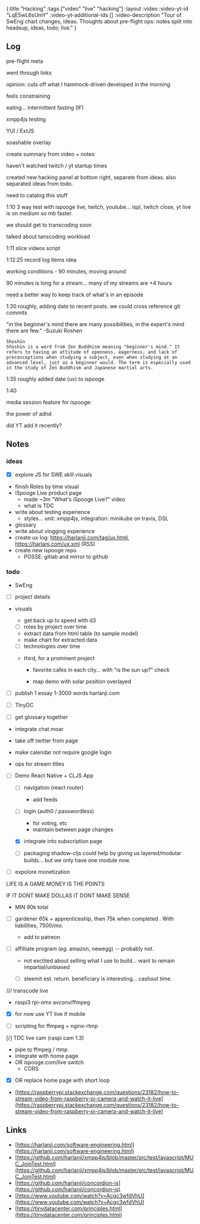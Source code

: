 {:title "Hacking"
 :tags ["video" "live" "hacking"]
 :layout :video
 :video-yt-id "LqE5wL6sUmY"
 :video-yt-additional-ids []
 :video-description "Tour of SwEng chart changes, ideas. Thoughts about pre-flight ops: notes split into headsup, ideas, todo; live."
}



## Log

pre-flight meta


went through links

opinion:  cuts off what I hammock-driven developed in the morning

feels constraining


eating... intermittent fasting (IF)


xmpp4js testing

YUI / ExtJS 

soashable overlay

create summary from video + notes

haven't watched twitch / yt startup times

created new hacking panel at bottom right, separate from ideas. also separated ideas from todo.

need to catalog this stuff

1:10 3 way test with ispooge live, twitch, youtube...  ispl, twitch close, yt live is on medium so mb faster.

we should get to transcoding soon

talked about tanscoding workload

1:11 slice videos script

1:12:25 record log items idea

working conditions - 90 minutes, moving around

90 minutes is long for a stream... many of my streams are +4 hours

need a better way to keep track of what's in an episode

1:30 roughly, adding date to recent posts. we could cross reference git commits

"in the beginner's mind there are many possibilities, in the expert's mind there are few." -Suzuki Roshen

    Shoshin
    Shoshin is a word from Zen Buddhism meaning "beginner's mind." It refers to having an attitude of openness, eagerness, and lack of preconceptions when studying a subject, even when studying at an advanced level, just as a beginner would. The term is especially used in the study of Zen Buddhism and Japanese martial arts.

1:35 roughly added date (ux) to ispooge

1:40

media session feature for ispooge:

the power of adhd

did YT add it recently?




## Notes


### ideas


- [x] explore JS for SWE skill visuals
- finish Roles by time visual
- iSpooge Live product page
  - made ~3m "What's iSpooge Live?" video
  - what is TDC
- write about testing experience
  - styles... unit: xmpp4js, integration: minikube on travis, DSL
- glossary
- write about vlogging experience
- create ux log: https://harlanji.com/tag/ux.html, https://harlanj.com/ux.xml (RSS)
- create new ispooge repo
  - POSSE: gitlab and mirror to github


### todo


* SwEng

- [ ] project details


- visuals

  - get back up to speed with d3

  - [ ] roles by project over time

  - extract data from html table (to sample model)
  - make chart for extracted data

  - [ ] technologies over time

  - third, for a prominent project

    - favorite cafes in each city... with "is the sun up?" check

    - map demo with solar position overlayed

- [ ] publish 1 essay 1-3000 words harlanji.com


* [ ] TInyDC

- [ ] get glossary together

- integrate chat moar


- take off twitter from page

- make calendar not require google login


- ops for stream titles



* [ ] Demo React Native + CLJS App

  - [ ] navigation (react router)
    - add feeds
  - [ ] login (auth0 / passwordless)
    - for voting, etc
    - maintain between page changes
  - [x] integrate into subscription page
   - [ ] packaging
     shadow-cljs could help by giving us layered/modular builds... but we only have one module now.


* [ ] expolore monetization

LIFE IS A GAME
MONEY IS THE POINTS

IF IT DONT MAKE DOLLAS
IT DONT MAKE SENSE

- MIN 90k total

- [ ] gardener
65k + apprenticeship, then 75k when completed . With liabilities, 7500/mo.

  - add to patreon

- [ ] affilliate program (eg. amazon, newegg) -- probably not.

   - not exctited about selling what I use to build... want to remain impartial/unbiased

  - [ ] steemit est. return. beneficiary is interesting... cashout time.













/// transcode live
 - raspi3 rpi-omx avconv/ffmpeg
 - [x] for now use YT live if mobile
 - [ ] scripting for ffmpeg + nginx-rtmp




[/] TDC live cam (raspi cam 1.3)
  - pipe to ffmpeg / rtmp
  - integrate with home page
  - OR ispooge.com/live switch
    - CORS
 - [x] OR replace home page with short loop



* [https://raspberrypi.stackexchange.com/questions/23182/how-to-stream-video-from-raspberry-pi-camera-and-watch-it-live](https://raspberrypi.stackexchange.com/questions/23182/how-to-stream-video-from-raspberry-pi-camera-and-watch-it-live)








## Links

* [https://harlanji.com/software-engineering.html](https://harlanji.com/software-engineering.html)
* [https://github.com/harlanji/xmpp4js/blob/master/src/test/javascript/MUC_JoinTest.html](https://github.com/harlanji/xmpp4js/blob/master/src/test/javascript/MUC_JoinTest.html)
* [https://github.com/harlanji/concordion-js](https://github.com/harlanji/concordion-js)
* [https://www.youtube.com/watch?v=Acgc3wfdVhU](https://www.youtube.com/watch?v=Acgc3wfdVhU)
* [https://tinydatacenter.com/principles.html](https://tinydatacenter.com/principles.html)

